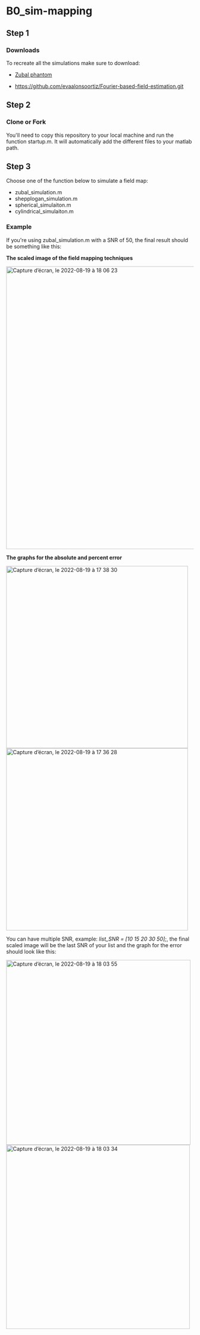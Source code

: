 # B0_sim-mapping

## Step 1
### Downloads
To recreate all the simulations make sure to download: 

* [Zubal phantom](https://noodle.med.yale.edu/zubal/info.htm) 

* https://github.com/evaalonsoortiz/Fourier-based-field-estimation.git 

## Step 2
### Clone or Fork

You'll need to copy this repository to your local machine and run the function startup.m. It will automatically add the different files to your matlab path.

## Step 3 
Choose one of the function below to simulate a field map:

* zubal_simulation.m
* shepplogan_simulation.m
* spherical_simulaiton.m
* cylindrical_simulaiton.m

### Example
If you're using zubal_simulation.m with a SNR of 50, the final result should be something like this: 

**The scaled image of the field mapping techniques**

<img width="757" alt="Capture d’écran, le 2022-08-19 à 18 06 23" src="https://user-images.githubusercontent.com/85508922/185713382-e86396db-bf29-4943-89d8-67c11a112d6f.png">

**The graphs for the absolute and percent error**

<img width="488" alt="Capture d’écran, le 2022-08-19 à 17 38 30" src="https://user-images.githubusercontent.com/85508922/185710752-dd302a9e-2396-487a-ba23-0b3a0cab3f00.png">

<img width="488" alt="Capture d’écran, le 2022-08-19 à 17 36 28" src="https://user-images.githubusercontent.com/85508922/185710621-d09ce759-de39-4469-86e7-b8c0aa98a95c.png">

You can have multiple SNR, example: *list_SNR = [10 15 20 30 50];*, the final scaled image will be the last SNR of your list and the graph for the error should look like this:

<img width="495" alt="Capture d’écran, le 2022-08-19 à 18 03 55" src="https://user-images.githubusercontent.com/85508922/185713163-61550fd7-5d2f-431f-8dd3-43b23fca6875.png">

<img width="493" alt="Capture d’écran, le 2022-08-19 à 18 03 34" src="https://user-images.githubusercontent.com/85508922/185713166-0c07a066-d7fd-4626-9764-93455f77a886.png">


